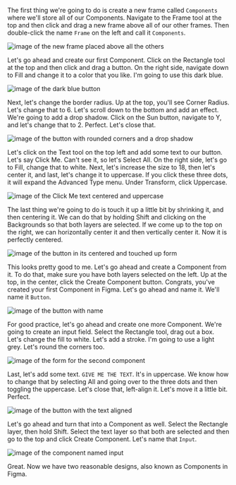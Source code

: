The first thing we're going to do is create a new frame called `Components` where we'll store all of our Components. Navigate to the Frame tool at the top and then click and drag a new frame above all of our other frames. Then double-click the name `Frame` on the left and call it `Components`.

![image of the new frame placed above all the others](https://res.cloudinary.com/dg3gyk0gu/image/upload/v1548103531/transcript-images/figma-build-reusable-designs-with-figma-components-newframe.jpg)

Let's go ahead and create our first Component. Click on the Rectangle tool at the top and then click and drag a button. On the right side, navigate down to Fill and change it to a color that you like. I'm going to use this dark blue.

![image of the dark blue button](https://res.cloudinary.com/dg3gyk0gu/image/upload/v1548103505/transcript-images/figma-build-reusable-designs-with-figma-components-bluebutton.jpg)

Next, let's change the border radius. Up at the top, you'll see Corner Radius. Let's change that to 6. Let's scroll down to the bottom and add an effect. We're going to add a drop shadow. Click on the Sun button, navigate to Y, and let's change that to 2. Perfect. Let's close that.

![image of the button with rounded corners and a drop shadow](https://res.cloudinary.com/dg3gyk0gu/image/upload/v1548103537/transcript-images/figma-build-reusable-designs-with-figma-components-drop.jpg)

Let's click on the Text tool on the top left and add some text to our button. Let's say Click Me. Can't see it, so let's Select All. On the right side, let's go to Fill, change that to white. Next, let's increase the size to 18, then let's center it, and last, let's change it to uppercase. If you click these three dots, it will expand the Advanced Type menu. Under Transform, click Uppercase.

![image of the Click Me text centered and uppercase](https://res.cloudinary.com/dg3gyk0gu/image/upload/v1548103531/transcript-images/figma-build-reusable-designs-with-figma-components-case.jpg)


The last thing we're going to do is touch it up a little bit by shrinking it, and then centering it. We can do that by holding Shift and clicking on the Backgrounds so that both layers are selected. If we come up to the top on the right, we can horizontally center it and then vertically center it. Now it is perfectly centered.

![image of the button in its centered and touched up form](https://res.cloudinary.com/dg3gyk0gu/image/upload/v1548103532/transcript-images/figma-build-reusable-designs-with-figma-components-center.jpg)

This looks pretty good to me. Let's go ahead and create a Component from it. To do that, make sure you have both layers selected on the left. Up at the top, in the center, click the Create Component button. Congrats, you've created your first Component in Figma. Let's go ahead and name it. We'll name it `Button`. 

![image of the button with name](https://res.cloudinary.com/dg3gyk0gu/image/upload/v1548103527/transcript-images/figma-build-reusable-designs-with-figma-components-comp.jpg)

For good practice, let's go ahead and create one more Component. We're going to create an input field. Select the Rectangle tool, drag out a box. Let's change the fill to white. Let's add a stroke. I'm going to use a light grey. Let's round the corners too.

![image of the form for the second component](https://res.cloudinary.com/dg3gyk0gu/image/upload/v1548103529/transcript-images/figma-build-reusable-designs-with-figma-components-text.jpg)

Last, let's add some text. `GIVE ME THE TEXT`. It's in uppercase. We know how to change that by selecting All and going over to the three dots and then toggling the uppercase. Let's close that, left-align it. Let's move it a little bit. Perfect.

![image of the button with the text aligned](https://res.cloudinary.com/dg3gyk0gu/image/upload/v1548103527/transcript-images/figma-build-reusable-designs-with-figma-components-textleftalign.jpg)

Let's go ahead and turn that into a Component as well. Select the Rectangle layer, then hold Shift. Select the text layer so that both are selected and then go to the top and click Create Component. Let's name that `Input`.

![image of the component named input](https://res.cloudinary.com/dg3gyk0gu/image/upload/v1548103532/transcript-images/figma-build-reusable-designs-with-figma-components-input.jpg)

Great. Now we have two reasonable designs, also known as Components in Figma.
